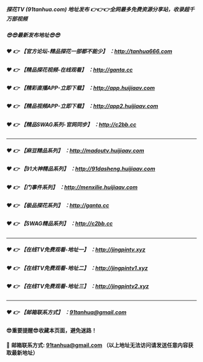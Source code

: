 ##### 探花TV (91tanhua.com) 地址发布 :point_right::point_right::point_right:全网最多免费资源分享站，收录超千万部视频

##### :sunglasses::sunglasses:最新发布地址:sunglasses::sunglasses:

##### :heart: :point_right: 【官方论坛-精品探花一部都不能少】 ：http://tanhua666.com

##### :heart: :point_right: 【精品探花视频-在线观看】 ：http://ganta.cc

##### :heart: :point_right: 【精彩直播APP-立即下载】 ：http://app.huijiaav.com

##### :heart: :point_right: 【精品视频APP-立即下载】 ：http://app2.huijiaav.com

##### :heart: :point_right: 【精品SWAG系列-官网同步】 ：http://c2bb.cc

---------------------------------------------

##### :heart: :point_right: 【麻豆精品系列】 ：http://madoutv.huijiaav.com

##### :heart: :point_right: 【91大神精品系列】 ：http://91dasheng.huijiaav.com

##### :heart: :point_right: 【门事件系列】 ：http://menxilie.huijiaav.com

##### :heart: :point_right: 【极品探花系列】 ：http://ganta.cc

##### :heart: :point_right: 【SWAG精品系列】 ：http://c2bb.cc

---------------------------------------------

##### :heart: :point_right: 【在线TV免费观看-地址一】 ：http://jingpintv.xyz

##### :heart: :point_right: 【在线TV免费观看-地址二】 ：http://jingpintv1.xyz

##### :heart: :point_right: 【在线TV免费观看-地址三】 ：http://jingpintv2.xyz

---------------------------------------------


##### :heart: :point_right: 【邮箱联系方式】 ：91tanhua@gmail.com

#### :sunglasses:重要提醒:sunglasses:收藏本页面，避免迷路！


:e-mail: __邮箱联系方式: 91tanhua@gmail.com （以上地址无法访问请发送任意内容获取最新地址）__
